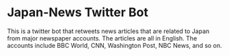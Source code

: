 # Japan-News Twitter Bot

This is a twitter bot that retweets news articles that are related to Japan from major newspaper accounts.
The articles are all in English.
The accounts include BBC World, CNN, Washington Post, NBC News, and so on.
